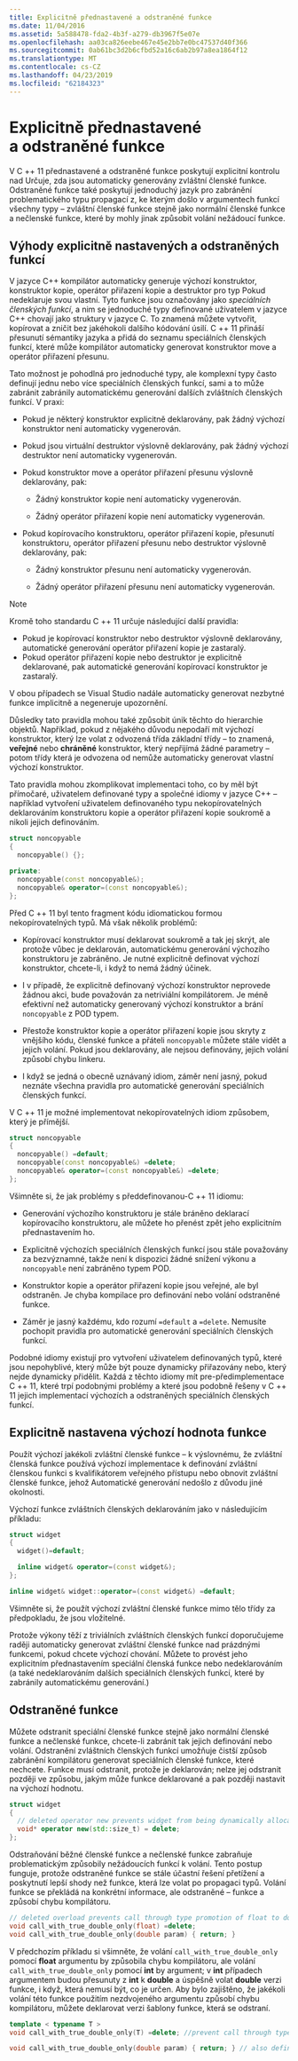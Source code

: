 ```yaml
---
title: Explicitně přednastavené a odstraněné funkce
ms.date: 11/04/2016
ms.assetid: 5a588478-fda2-4b3f-a279-db3967f5e07e
ms.openlocfilehash: aa03ca826eebe467e45e2bb7e0bc47537d40f366
ms.sourcegitcommit: 0ab61bc3d2b6cfbd52a16c6ab2b97a8ea1864f12
ms.translationtype: MT
ms.contentlocale: cs-CZ
ms.lasthandoff: 04/23/2019
ms.locfileid: "62184323"
---
```

# <a name="explicitly-defaulted-and-deleted-functions"></a>Explicitně přednastavené a odstraněné funkce

V C ++ 11 přednastavené a odstraněné funkce poskytují explicitní kontrolu nad Určuje, zda jsou automaticky generovány zvláštní členské funkce. Odstraněné funkce také poskytují jednoduchý jazyk pro zabránění problematického typu propagací z, ke kterým došlo v argumentech funkcí všechny typy – zvláštní členské funkce stejně jako normální členské funkce a nečlenské funkce, které by mohly jinak způsobit volání nežádoucí funkce.

## <a name="benefits-of-explicitly-defaulted-and-deleted-functions"></a>Výhody explicitně nastavených a odstraněných funkcí

V jazyce C++ kompilátor automaticky generuje výchozí konstruktor, konstruktor kopie, operátor přiřazení kopie a destruktor pro typ Pokud nedeklaruje svou vlastní. Tyto funkce jsou označovány jako *speciálních členských funkcí*, a nim se jednoduché typy definované uživatelem v jazyce C++ chovají jako struktury v jazyce C. To znamená můžete vytvořit, kopírovat a zničit bez jakéhokoli dalšího kódování úsilí. C ++ 11 přináší přesunutí sémantiky jazyka a přidá do seznamu speciálních členských funkcí, které může kompilátor automaticky generovat konstruktor move a operátor přiřazení přesunu.

Tato možnost je pohodlná pro jednoduché typy, ale komplexní typy často definují jednu nebo více speciálních členských funkcí, sami a to může zabránit zabránily automatickému generování dalších zvláštních členských funkcí. V praxi:

- Pokud je některý konstruktor explicitně deklarovány, pak žádný výchozí konstruktor není automaticky vygenerován.

- Pokud jsou virtuální destruktor výslovně deklarovány, pak žádný výchozí destruktor není automaticky vygenerován.

- Pokud konstruktor move a operátor přiřazení přesunu výslovně deklarovány, pak:

   - Žádný konstruktor kopie není automaticky vygenerován.

   - Žádný operátor přiřazení kopie není automaticky vygenerován.

- Pokud kopírovacího konstruktoru, operátor přiřazení kopie, přesunutí konstruktoru, operátor přiřazení přesunu nebo destruktor výslovně deklarovány, pak:

   - Žádný konstruktor přesunu není automaticky vygenerován.

   - Žádný operátor přiřazení přesunu není automaticky vygenerován.

> [!NOTE]
> Kromě toho standardu C ++ 11 určuje následující další pravidla:
>
> - Pokud je kopírovací konstruktor nebo destruktor výslovně deklarovány, automatické generování operátor přiřazení kopie je zastaralý.
> - Pokud operátor přiřazení kopie nebo destruktor je explicitně deklarované, pak automatické generování kopírovací konstruktor je zastaralý.
>
> V obou případech se Visual Studio nadále automaticky generovat nezbytné funkce implicitně a negeneruje upozornění.

Důsledky tato pravidla mohou také způsobit únik těchto do hierarchie objektů. Například, pokud z nějakého důvodu nepodaří mít výchozí konstruktor, který lze volat z odvozená třída základní třídy – to znamená, **veřejné** nebo **chráněné** konstruktor, který nepřijímá žádné parametry – potom třídy která je odvozena od nemůže automaticky generovat vlastní výchozí konstruktor.

Tato pravidla mohou zkomplikovat implementaci toho, co by měl být přímočaré, uživatelem definované typy a společné idiomy v jazyce C++ – například vytvoření uživatelem definovaného typu nekopírovatelných deklarováním konstruktoru kopie a operátor přiřazení kopie soukromě a nikoli jejich definováním.

```cpp
struct noncopyable
{
  noncopyable() {};

private:
  noncopyable(const noncopyable&);
  noncopyable& operator=(const noncopyable&);
};
```

Před C ++ 11 byl tento fragment kódu idiomatickou formou nekopírovatelných typů. Má však několik problémů:

- Kopírovací konstruktor musí deklarovat soukromě a tak jej skrýt, ale protože vůbec je deklarován, automatickému generování výchozího konstruktoru je zabráněno. Je nutné explicitně definovat výchozí konstruktor, chcete-li, i když to nemá žádný účinek.

- I v případě, že explicitně definovaný výchozí konstruktor neprovede žádnou akci, bude považován za netriviální kompilátorem. Je méně efektivní než automaticky generovaný výchozí konstruktor a brání `noncopyable` z POD typem.

- Přestože konstruktor kopie a operátor přiřazení kopie jsou skryty z vnějšího kódu, členské funkce a přáteli `noncopyable` můžete stále vidět a jejich volání. Pokud jsou deklarovány, ale nejsou definovány, jejich volání způsobí chybu linkeru.

- I když se jedná o obecně uznávaný idiom, záměr není jasný, pokud neznáte všechna pravidla pro automatické generování speciálních členských funkcí.

V C ++ 11 je možné implementovat nekopírovatelných idiom způsobem, který je přímější.

```cpp
struct noncopyable
{
  noncopyable() =default;
  noncopyable(const noncopyable&) =delete;
  noncopyable& operator=(const noncopyable&) =delete;
};
```

Všimněte si, že jak problémy s předdefinovanou-C ++ 11 idiomu:

- Generování výchozího konstruktoru je stále bráněno deklarací kopírovacího konstruktoru, ale můžete ho přenést zpět jeho explicitním přednastavením ho.

- Explicitně výchozích speciálních členských funkcí jsou stále považovány za bezvýznamné, takže není k dispozici žádné snížení výkonu a `noncopyable` není zabráněno typem POD.

- Konstruktor kopie a operátor přiřazení kopie jsou veřejné, ale byl odstraněn. Je chyba kompilace pro definování nebo volání odstraněné funkce.

- Záměr je jasný každému, kdo rozumí `=default` a `=delete`. Nemusíte pochopit pravidla pro automatické generování speciálních členských funkcí.

Podobné idiomy existují pro vytvoření uživatelem definovaných typů, které jsou nepohyblivé, který může být pouze dynamicky přiřazovány nebo, který nejde dynamicky přidělit. Každá z těchto idiomy mít pre-předimplementace C ++ 11, které trpí podobnými problémy a které jsou podobně řešeny v C ++ 11 jejich implementací výchozích a odstraněných speciálních členských funkcí.

## <a name="explicitly-defaulted-functions"></a>Explicitně nastavena výchozí hodnota funkce

Použít výchozí jakékoli zvláštní členské funkce – k výslovnému, že zvláštní členská funkce používá výchozí implementace k definování zvláštní členskou funkci s kvalifikátorem veřejného přístupu nebo obnovit zvláštní členské funkce, jehož Automatické generování nedošlo z důvodu jiné okolnosti.

Výchozí funkce zvláštních členských deklarováním jako v následujícím příkladu:

```cpp
struct widget
{
  widget()=default;

  inline widget& operator=(const widget&);
};

inline widget& widget::operator=(const widget&) =default;
```

Všimněte si, že použít výchozí zvláštní členské funkce mimo tělo třídy za předpokladu, že jsou vložitelné.

Protože výkony těží z triviálních zvláštních členských funkcí doporučujeme raději automaticky generovat zvláštní členské funkce nad prázdnými funkcemi, pokud chcete výchozí chování. Můžete to provést jeho explicitním přednastavením speciální členská funkce nebo nedeklarováním (a také nedeklarováním dalších speciálních členských funkcí, které by zabránily automatickému generování.)

## <a name="deleted-functions"></a>Odstraněné funkce

Můžete odstranit speciální členské funkce stejně jako normální členské funkce a nečlenské funkce, chcete-li zabránit tak jejich definování nebo volání. Odstranění zvláštních členských funkcí umožňuje čistší způsob zabránění kompilátoru generovat speciálních členské funkce, které nechcete. Funkce musí odstranit, protože je deklarován; nelze jej odstranit později ve způsobu, jakým může funkce deklarované a pak později nastavit na výchozí hodnotu.

```cpp
struct widget
{
  // deleted operator new prevents widget from being dynamically allocated.
  void* operator new(std::size_t) = delete;
};
```

Odstraňování běžné členské funkce a nečlenské funkce zabraňuje problematickým způsobily nežádoucích funkcí k volání. Tento postup funguje, protože odstraněné funkce se stále účastní řešení přetížení a poskytnutí lepší shody než funkce, která lze volat po propagaci typů. Volání funkce se překládá na konkrétní informace, ale odstraněné – funkce a způsobí chybu kompilátoru.

```cpp
// deleted overload prevents call through type promotion of float to double from succeeding.
void call_with_true_double_only(float) =delete;
void call_with_true_double_only(double param) { return; }
```

V předchozím příkladu si všimněte, že volání `call_with_true_double_only` pomocí **float** argumentu by způsobila chybu kompilátoru, ale volání `call_with_true_double_only` pomocí **int** by argument; v **int** případech argumentem budou přesunuty z **int** k **double** a úspěšně volat **double** verzi funkce, i když, která nemusí být, co je určen. Aby bylo zajištěno, že jakékoli volání této funkce použitím nezdvojeného argumentu způsobí chybu kompilátoru, můžete deklarovat verzi šablony funkce, která se odstraní.

```cpp
template < typename T >
void call_with_true_double_only(T) =delete; //prevent call through type promotion of any T to double from succeeding.

void call_with_true_double_only(double param) { return; } // also define for const double, double&, etc. as needed.
```
